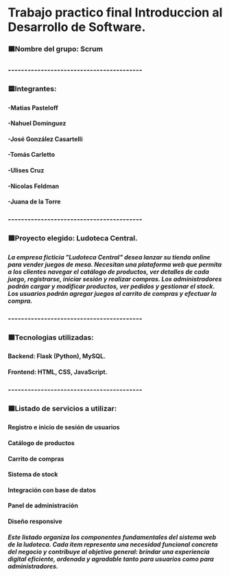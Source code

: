 # Trabajo practico final Introduccion al Desarrollo de Software.

### 🟦Nombre del grupo: **Scrum**
### -----------------------------------------
### 🟨Integrantes:
#### -Matias Pasteloff
#### -Nahuel Dominguez
#### -José González Casartelli
#### -Tomás Carletto
#### -Ulises Cruz
#### -Nicolas Feldman
#### -Juana de la Torre
### -----------------------------------------
### 🟥Proyecto elegido: **Ludoteca Central**.
##### *La empresa ficticia "Ludoteca Central" desea lanzar su tienda online para vender juegos de mesa. Necesitan  una  plataforma  web  que  permita  a  los  clientes  navegar  el  catálogo  de productos,  ver  detalles  de  cada  juego,  registrarse,  iniciar  sesión  y realizar  compras. Los administradores podrán cargar y modificar productos, ver pedidos y gestionar el stock. Los usuarios podrán agregar juegos al carrito de compras y efectuar la compra.*
### -----------------------------------------
### 🟩Tecnologias utilizadas:
#### **Backend**: Flask (Python), MySQL.
#### **Frontend**: HTML, CSS, JavaScript.
### -----------------------------------------
### 🟪Listado de servicios a utilizar:
#### **Registro e inicio de sesión de usuarios**
#### **Catálogo de productos**
#### **Carrito de compras**
#### **Sistema de stock**
#### **Integración con base de datos**
#### **Panel de administración**
#### **Diseño responsive**
##### *Este listado organiza los componentes fundamentales del sistema web de la ludoteca. Cada ítem representa una necesidad funcional concreta del negocio y contribuye al objetivo general: brindar una experiencia digital eficiente, ordenada y agradable tanto para usuarios como para administradores.*



